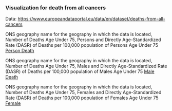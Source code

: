 ### Visualization for death from all cancers

Data: https://www.europeandataportal.eu/data/en/dataset/deaths-from-all-cancers

ONS geography name for the geography in which the data is located, Number of Deaths Age Under 75, Persons and Directly Age-Standardized Rate (DASR) of Deaths per 100,000 population of Persons Age Under 75
[Person Death](https://github.com/jayashilin123/Reports/blob/master/person.jpg)


ONS geography name for the geography in which the data is located, Number of Deaths Age Under 75, Males and Directly Age-Standardized Rate (DASR) of Deaths per 100,000 population of Males Age Under 75
[Male Death](https://github.com/jayashilin123/Reports/blob/master/male.jpg)


ONS geography name for the geography in which the data is located, Number of Deaths Age Under 75, Females and Directly Age-Standardized Rate (DASR) of Deaths per 100,000 population of Females Age Under 75
[Female](https://github.com/jayashilin123/Reports/blob/master/female.jpg)
